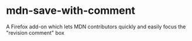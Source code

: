 # mdn-save-with-comment
A Firefox add-on which lets MDN contributors quickly and easily focus the "revision comment" box
